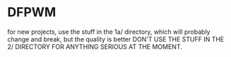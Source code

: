 # DFPWM
for new projects, use the stuff in the 1a/ directory, which will probably change and break, but the quality is better DON'T USE THE STUFF IN THE 2/ DIRECTORY FOR ANYTHING SERIOUS AT THE MOMENT.
